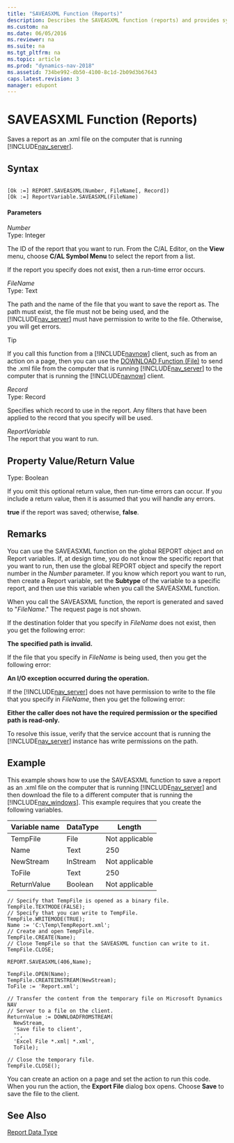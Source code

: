 ```yaml
---
title: "SAVEASXML Function (Reports)"
description: Describes the SAVEASXML function (reports) and provides syntax, parameters, return value, and an example.
ms.custom: na
ms.date: 06/05/2016
ms.reviewer: na
ms.suite: na
ms.tgt_pltfrm: na
ms.topic: article
ms.prod: "dynamics-nav-2018"
ms.assetid: 734be992-db50-4100-8c1d-2b09d3b67643
caps.latest.revision: 3
manager: edupont
---
```

# SAVEASXML Function (Reports)
Saves a report as an .xml file on the computer that is running [!INCLUDE[nav_server](includes/nav_server_md.md)].  
  
## Syntax  
  
```  
  
[Ok :=] REPORT.SAVEASXML(Number, FileName[, Record])  
[Ok :=] ReportVariable.SAVEASXML(FileName)  
```  
  
#### Parameters  
 *Number*  
 Type: Integer  
  
 The ID of the report that you want to run. From the C/AL Editor, on the **View** menu, choose **C/AL Symbol Menu** to select the report from a list.  
  
 If the report you specify does not exist, then a run-time error occurs.  
  
 *FileName*  
 Type: Text  
  
 The path and the name of the file that you want to save the report as. The path must exist, the file must not be being used, and the [!INCLUDE[nav_server](includes/nav_server_md.md)] must have permission to write to the file. Otherwise, you will get errors.  
  
> [!TIP]  
>  If you call this function from a [!INCLUDE[navnow](includes/navnow_md.md)] client, such as from an action on a page, then you can use the [DOWNLOAD Function \(File\)](DOWNLOAD-Function--File-.md) to send the .xml file from the computer that is running [!INCLUDE[nav_server](includes/nav_server_md.md)] to the computer that is running the [!INCLUDE[navnow](includes/navnow_md.md)] client.  
  
 *Record*  
 Type: Record  
  
 Specifies which record to use in the report. Any filters that have been applied to the record that you specify will be used.  
  
 *ReportVariable*  
 The report that you want to run.  
  
## Property Value/Return Value  
 Type: Boolean  
  
 If you omit this optional return value, then run-time errors can occur. If you include a return value, then it is assumed that you will handle any errors.  
  
 **true** if the report was saved; otherwise, **false**.  
  
## Remarks  
 You can use the SAVEASXML function on the global REPORT object and on Report variables. If, at design time, you do not know the specific report that you want to run, then use the global REPORT object and specify the report number in the *Number* parameter. If you know which report you want to run, then create a Report variable, set the **Subtype** of the variable to a specific report, and then use this variable when you call the SAVEASXML function.  
  
 When you call the SAVEASXML function, the report is generated and saved to "*FileName*." The request page is not shown.  
  
 If the destination folder that you specify in *FileName* does not exist, then you get the following error:  
  
 **The specified path is invalid.**  
  
 If the file that you specify in *FileName* is being used, then you get the following error:  
  
 **An I/O exception occurred during the operation.**  
  
 If the [!INCLUDE[nav_server](includes/nav_server_md.md)] does not have permission to write to the file that you specify in *FileName*, then you get the following error:  
  
 **Either the caller does not have the required permission or the specified path is read-only.**  
  
 To resolve this issue, verify that the service account that is running the [!INCLUDE[nav_server](includes/nav_server_md.md)] instance has write permissions on the path.  
  
## Example  
 This example shows how to use the SAVEASXML function to save a report as an .xml file on the computer that is running [!INCLUDE[nav_server](includes/nav_server_md.md)] and then download the file to a different computer that is running the [!INCLUDE[nav_windows](includes/nav_windows_md.md)]. This example requires that you create the following variables.  
  
|Variable name|DataType|Length|  
|-------------------|--------------|------------|  
|TempFile|File|Not applicable|  
|Name|Text|250|  
|NewStream|InStream|Not applicable|  
|ToFile|Text|250|  
|ReturnValue|Boolean|Not applicable|  
  
```  
// Specify that TempFile is opened as a binary file.  
TempFile.TEXTMODE(FALSE);  
// Specify that you can write to TempFile.  
TempFile.WRITEMODE(TRUE);  
Name := 'C:\Temp\TempReport.xml';  
// Create and open TempFile.  
TempFile.CREATE(Name);  
// Close TempFile so that the SAVEASXML function can write to it.  
TempFile.CLOSE;  
  
REPORT.SAVEASXML(406,Name);  
  
TempFile.OPEN(Name);  
TempFile.CREATEINSTREAM(NewStream);  
ToFile := 'Report.xml';  
  
// Transfer the content from the temporary file on Microsoft Dynamics NAV  
// Server to a file on the client.  
ReturnValue := DOWNLOADFROMSTREAM(  
  NewStream,  
  'Save file to client',  
  '',  
  'Excel File *.xml| *.xml',  
  ToFile);  
  
// Close the temporary file.  
TempFile.CLOSE();  
```  
  
 You can create an action on a page and set the action to run this code. When you run the action, the **Export File** dialog box opens. Choose **Save** to save the file to the client.  
  
## See Also  
 [Report Data Type](Report-Data-Type.md)